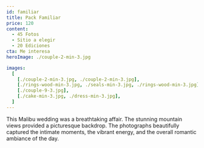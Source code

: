 ```yaml
---
id: familiar
title: Pack Familiar
price: 120
content:
  - 45 Fotos
  - Sitio a elegir
  - 20 Ediciones
cta: Me interesa
heroImage: ./couple-2-min-3.jpg

images:
  [
    [./couple-2-min-3.jpg, ./couple-2-min-3.jpg],
    [./rings-wood-min-3.jpg, ./seals-min-3.jpg, ./rings-wood-min-3.jpg],
    [./couple-9-3.jpg],
    [./cake-min-3.jpg, ./dress-min-3.jpg],
  ]
---
```


This Malibu wedding was a breathtaking affair. The stunning mountain views provided a picturesque backdrop. The photographs beautifully captured the intimate moments, the vibrant energy, and the overall romantic ambiance of the day.
